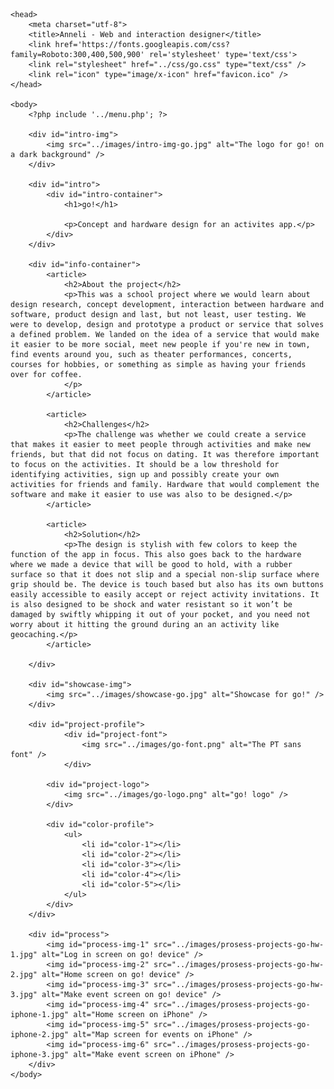 <!DOCTYPE html>
<html lang="en">

	<head>
		<meta charset="utf-8">
		<title>Anneli - Web and interaction designer</title>
		<link href='https://fonts.googleapis.com/css?family=Roboto:300,400,500,900' rel='stylesheet' type='text/css'>
		<link rel="stylesheet" href="../css/go.css" type="text/css" />
		<link rel="icon" type="image/x-icon" href="favicon.ico" />	
	</head>
	
	<body>
		<?php include '../menu.php'; ?>

		<div id="intro-img">
			<img src="../images/intro-img-go.jpg" alt="The logo for go! on a dark background" />
		</div>
		
		<div id="intro">
			<div id="intro-container">
				<h1>go!</h1>
			
				<p>Concept and hardware design for an activites app.</p>
			</div>
		</div>
		
		<div id="info-container">
			<article>
				<h2>About the project</h2>
				<p>This was a school project where we would learn about design research, concept development, interaction between hardware and software, product design and last, but not least, user testing. We were to develop, design and prototype a product or service that solves a defined problem. We landed on the idea of a service that would make it easier to be more social, meet new people if you're new in town, find events around you, such as theater performances, concerts, courses for hobbies, or something as simple as having your friends over for coffee.
				</p>
			</article>
			
			<article>
				<h2>Challenges</h2>
				<p>The challenge was whether we could create a service that makes it easier to meet people through activities and make new friends, but that did not focus on dating. It was therefore important to focus on the activities. It should be a low threshold for identifying activities, sign up and possibly create your own activities for friends and family. Hardware that would complement the software and make it easier to use was also to be designed.</p>
			</article>
			
			<article>
				<h2>Solution</h2>
				<p>The design is stylish with few colors to keep the function of the app in focus. This also goes back to the hardware where we made ​​a device that will be good to hold, with a rubber surface so that it does not slip and a special non-slip surface where grip should be. The device is touch based but also has its own buttons easily accessible to easily accept or reject activity invitations. It is also designed to be shock and water resistant so it won’t be damaged by swiftly whipping it out of your pocket, and you need not worry about it hitting the ground during an an activity like geocaching.</p>
			</article>
			
		</div>
		
		<div id="showcase-img">
			<img src="../images/showcase-go.jpg" alt="Showcase for go!" />
		</div>
		
		<div id="project-profile">
				<div id="project-font">
					<img src="../images/go-font.png" alt="The PT sans font" />
				</div>
			
			<div id="project-logo">
				<img src="../images/go-logo.png" alt="go! logo" />
			</div>
			
			<div id="color-profile">
				<ul>
					<li id="color-1"></li>
					<li id="color-2"></li>
					<li id="color-3"></li>
					<li id="color-4"></li>
					<li id="color-5"></li>
				</ul>
			</div>
		</div>
			
		<div id="process">
			<img id="process-img-1" src="../images/prosess-projects-go-hw-1.jpg" alt="Log in screen on go! device" />
			<img id="process-img-2" src="../images/prosess-projects-go-hw-2.jpg" alt="Home screen on go! device" />
			<img id="process-img-3" src="../images/prosess-projects-go-hw-3.jpg" alt="Make event screen on go! device" />
			<img id="process-img-4" src="../images/prosess-projects-go-iphone-1.jpg" alt="Home screen on iPhone" />
			<img id="process-img-5" src="../images/prosess-projects-go-iphone-2.jpg" alt="Map screen for events on iPhone" />
			<img id="process-img-6" src="../images/prosess-projects-go-iphone-3.jpg" alt="Make event screen on iPhone" />
		</div>
	</body>

</html>